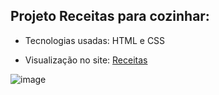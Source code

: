 ## Projeto Receitas para cozinhar:

 - Tecnologias usadas: HTML e CSS

 - Visualização no site: [Receitas](https://9brunodox.github.io/Receitas/)


![image](https://github.com/user-attachments/assets/435e556d-5290-487c-9541-9bcb4a0a1ae1)
